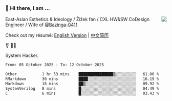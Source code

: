 ### 👋 Hi there, I am ...

<img align="right" src="https://github-readme-stats.vercel.app/api?username=vickiegpt&show_icons=true&icon_color=0366d6&bg_color=ffffff&hide_title=true" />

East-Asian Esthetics & Ideology / Žižek fan / CXL HW&SW CoDesign Engineer / Wife of [@Bazinga-0411](https://bazinga-0411.github.io/)

Check out my résumé: [English Version](http://asplos.dev/) | [中文简历](http://asplos.dev/CN.html)

⚧️ 
🏳️‍⚧️ 

System Hacker.


<!--START_SECTION:waka-->

```txt
From: 05 October 2025 - To: 12 October 2025

Other           1 hr 53 mins    ███████████████▒░░░░░░░░░   61.06 %
RMarkdown       30 mins         ████░░░░░░░░░░░░░░░░░░░░░   16.19 %
Markdown        18 mins         ██▒░░░░░░░░░░░░░░░░░░░░░░   09.92 %
SystemVerilog   8 mins          █░░░░░░░░░░░░░░░░░░░░░░░░   04.49 %
C               6 mins          █░░░░░░░░░░░░░░░░░░░░░░░░   03.43 %
```

<!--END_SECTION:waka-->
